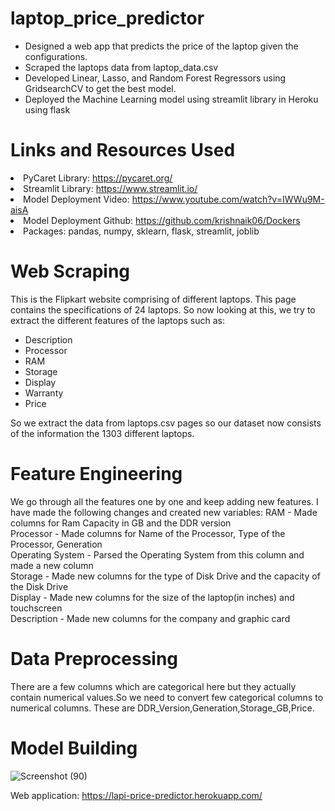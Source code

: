 # laptop_price_predictor

<ul>
  <li>Designed a web app that predicts the price of the laptop given the configurations. </li>
  <li>Scraped the laptops data from laptop_data.csv</li>
  <li>Developed Linear, Lasso, and Random Forest Regressors using GridsearchCV to get the best model.</li>
  <li>Deployed the Machine Learning model using streamlit library in Heroku using flask</li>
</ul>

# Links and Resources Used
<li>PyCaret Library: <a href="https://pycaret.org/">https://pycaret.org/</a></li>
<li>Streamlit Library: <a href="https://www.streamlit.io/">https://www.streamlit.io/</a>
<li>Model Deployment Video: <a href="https://www.youtube.com/watch?v=IWWu9M-aisA">https://www.youtube.com/watch?v=IWWu9M-aisA</a></li>
<li>Model Deployment Github: <a href="https://github.com/krishnaik06/Dockers">https://github.com/krishnaik06/Dockers</a></li>
<li>Packages: pandas, numpy, sklearn, flask, streamlit, joblib</li>

# Web Scraping

This is the Flipkart website comprising of different laptops. This page contains the specifications of 24 laptops. So now looking at this, we try to extract the different features of the laptops such as:
<ul>
  <li> Description</li>
  <li>Processor</li>
  <li>RAM</li>
  <li>Storage</li>
  <li>Display</li>
  <li>Warranty</li>
  <li>Price</li>
</ul>
So we extract the data from laptops.csv pages so our dataset now consists of the information the 1303 different laptops. <br>


# Feature Engineering
We go through all the features one by one and keep adding new features. I have made the following changes and created new variables:
RAM - Made columns for Ram Capacity in GB and the DDR version <br>
Processor - Made columns for Name of the Processor, Type of the Processor, Generation <br>
Operating System - Parsed the Operating System from this column and made a new column <br>
Storage - Made new columns for the type of Disk Drive and the capacity of the Disk Drive <br>
Display - Made new columns for the size of the laptop(in inches) and touchscreen <br>
Description - Made new columns for the company and graphic card <br>

# Data Preprocessing
There are a few columns which are categorical here but they actually contain numerical values.So we need to convert few categorical columns to numerical columns. These are DDR_Version,Generation,Storage_GB,Price.

# Model Building
![Screenshot (90)](https://user-images.githubusercontent.com/97386407/191269612-c0385e02-d243-4ab9-80df-329c6f7f8454.png)


Web application: <a href="https://lapi-price-predictor.herokuapp.com/">https://lapi-price-predictor.herokuapp.com/</a>
